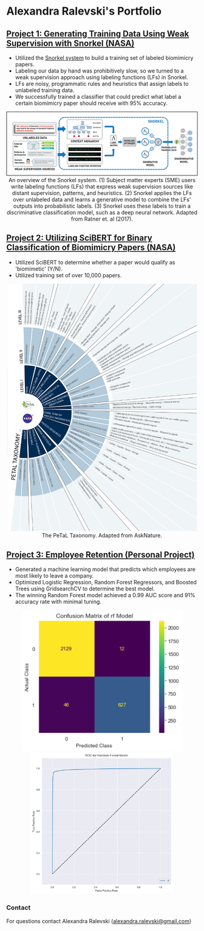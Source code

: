 # Alexandra Ralevski's Portfolio




## [Project 1: Generating Training Data Using Weak Supervision with Snorkel (NASA)](https://github.com/ARalevski/nasa_petal_snorkel)
- Utilized the [Snorkel system](https://snorkel.ai/) to build a training set of labeled biomimicry papers. 
- Labeling our data by hand was prohibitively slow, so we turned to a weak supervision approach using labeling functions (LFs) in Snorkel.
- LFs are noisy, programmatic rules and heuristics that assign labels to unlabeled training data. 
- We successfully trained a classifier that could predict what label a certain biomimicry paper should receive with 95% accuracy.

<p align="center">
  <img width="1000" src="https://github.com/ARalevski/My_Portfolio/blob/main/images/snorkel_illustration_final_white_blackborder.png"
  <figcaption> An overview of the Snorkel system. (1) Subject matter experts (SME) users write labeling functions (LFs) that express weak supervision sources like distant supervision, patterns, and heuristics. (2) Snorkel applies the LFs over unlabeled data and learns a generative model to combine the LFs' outputs into probabilistic labels. (3) Snorkel uses these labels to train a discriminative classification model, such as a deep neural network. Adapted from Ratner et. al (2017). </a>
  </figcaption>
</p>
  
## [Project 2: Utilizing SciBERT for Binary Classification of Biomimicry Papers (NASA)](https://github.com/ARalevski/nasa_petal_scibert)
- Utilized SciBERT to determine whether a paper would qualify as 'biomimetic' (Y/N).
- Utilized training set of over 10,000 papers.

<p align="center">
  <img width="500" src="https://github.com/ARalevski/My_Portfolio/blob/main/images/Petal%20Taxonomy%20v2%20June%202021_clipped_new.png"
  <figcaption> The PeTaL Taxonomy. Adapted from AskNature. </a>
  </figcaption>
</p>


## [Project 3: Employee Retention (Personal Project)](https://github.com/ARalevski/which_employees_leave)
- Generated a machine learning model that predicts which employees are most likely to leave a company.
- Optimized Logistic Regression, Random Forest Regressors, and Boosted Trees using GridsearchCV to determine the best model.
- The winning Random Forest model achieved a 0.99 AUC score and 91% accuracy rate with minimal tuning.

<!-- Solarized dark             |  Solarized Ocean
:-------------------------:|:-------------------------:
![](https://github.com/ARalevski/My_Portfolio/blob/main/images/cf%20matrix%20rf%20model.png", width="425")  |  ![](https://github.com/ARalevski/My_Portfolio/blob/main/images/ROC%20rf.png) -->


<p align="center">
  <img src="https://github.com/ARalevski/My_Portfolio/blob/main/images/cf%20matrix%20rf%20model.png" width="425"/> <img src="https://github.com/ARalevski/My_Portfolio/blob/main/images/ROC%20rf.png" width="374"/>
  </p>
<!-- 
![](https://github.com/ARalevski/My_Portfolio/blob/main/images/cf%20matrix%20rf%20model.png "TITLE") ![](https://github.com/ARalevski/My_Portfolio/blob/main/images/ROC%20rf.png "title-2") -->

<!-- <img src="https://github.com/ARalevski/My_Portfolio/blob/main/images/cf%20matrix%20rf%20model.png" alt="Alert dialog" class="screenshot">
  <figcaption><b>Figure 1</b>: Random Forest Model Confusion Matrix</figcaption> width="425"/> <img src="https://github.com/ARalevski/My_Portfolio/blob/main/images/ROC%20rf.png" width="425"/> -->

<!-- <figure>
  <img src="https://github.com/ARalevski/My_Portfolio/blob/main/images/cf%20matrix%20rf%20model.png"
       alt="Alert dialog" class="screenshot">
  <figcaption><b>Figure 1</b>: Random Forest Model Confusion Matrix</figcaption>
    <img src="https://github.com/ARalevski/My_Portfolio/blob/main/images/ROC%20rf.png"
       alt="Alert dialog" class="screenshot">
  <figcaption><b>Figure 2</b>: ROC Curve for Random Forest Model</figcaption>
</figure>
 -->
<!-- <figure>
  <img src="https://github.com/ARalevski/My_Portfolio/blob/main/images/ROC%20rf.png"
       alt="Alert dialog" class="screenshot">
  <figcaption><b>Figure 1</b>: ROC Curve of Random Forest Model</figcaption>
</figure> -->

### Contact
For questions contact Alexandra Ralevski (alexandra.ralevski@gmail.com)

